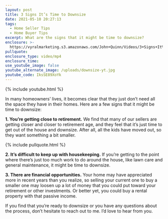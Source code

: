 ```yaml
---
layout: post
title: 3 Signs It’s Time to Downsize
date: 2021-05-10 20:27:13
tags:
  - Home Seller Tips
  - Home Buyer Tips
excerpt: What are the signs that it might be time to downsize?
enclosure: >-
  https://vyralmarketing.s3.amazonaws.com/John+Quinn/Videos/3+Signs+It%E2%80%99s+Time+to+Downsize.mp4
pullquote:
enclosure_type: video/mp4
enclosure_time:
use_youtube_image: false
youtube_alternate_image: /uploads/downsize-yt.jpg
youtube_code: IksSE89XoYk
---
```

{% include youtube.html %}

In many homeowners’ lives, it becomes clear that they just don’t need all the space they have in their homes. Here are a few signs that it might be time to downsize:

**1\. You’re getting close to retirement.** We find that many of our sellers are getting closer and closer to retirement age, and they feel that it’s just time to get out of the house and downsize. After all, all the kids have moved out, so they want something a bit smaller.

{% include pullquote.html %}

**2\. It’s difficult to keep up with housekeeping.** If you’re getting to the point where there’s just too much work to do around the house, like lawn care and general maintenance, it might be time to downsize.

**3\. There are financial opportunities.** Your home may have appreciated more in recent years than you realize, so selling your current one to buy a smaller one may loosen up a lot of money that you could put toward your retirement or other investments. Or better yet, you could buy a rental property with that passive income.

If you find that you’re ready to downsize or you have any questions about the process, don’t hesitate to reach out to me. I’d love to hear from you.
